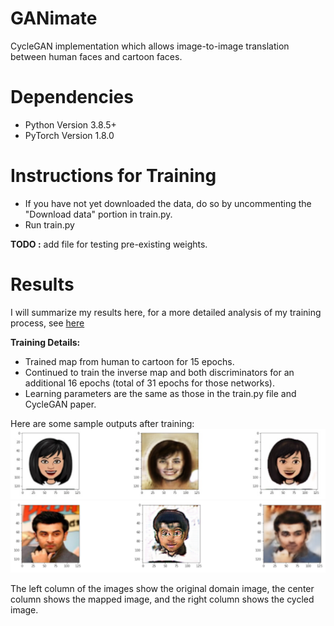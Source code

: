 # GANimate
CycleGAN implementation which allows image-to-image translation between human faces and cartoon faces.

# Dependencies
* Python Version 3.8.5+
* PyTorch Version 1.8.0

# Instructions for Training
* If you have not yet downloaded the data, do so by uncommenting the "Download data" portion in train.py.
* Run train.py

**TODO :** add file for testing pre-existing weights.

# Results
I will summarize my results here, for a more detailed analysis of my training process, see [here](./Ganimate_Presentation.pdf)  
  
**Training Details:**
* Trained map from human to cartoon for 15 epochs.
* Continued to train the inverse map and both discriminators for an additional 16 epochs (total of 31 epochs for those networks).
* Learning parameters are the same as those in the train.py file and CycleGAN paper.

Here are some sample outputs after training:  
![alt text](samp_output1.jpg "Real Cartoon->Mapped Human->Cycled Cartoon")  
![alt text](samp_output2.png "Real Human->Mapped Cartoon->Cycled Human")  

The left column of the images show the original domain image, the center column shows the mapped image, and the right column shows the cycled image.
